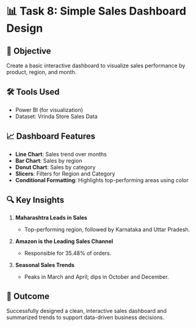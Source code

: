 # 📊 Task 8: Simple Sales Dashboard Design

## 🎯 Objective
Create a basic interactive dashboard to visualize sales performance by product, region, and month.

## 🛠 Tools Used
* Power BI (for visualization)
* Dataset: Vrinda Store Sales Data

## 📈 Dashboard Features
* **Line Chart**: Sales trend over months
* **Bar Chart**: Sales by region
* **Donut Chart**: Sales by category
* **Slicers**: Filters for Region and Category
* **Conditional Formatting**: Highlights top-performing areas using color

## 🔍 Key Insights
1. **Maharashtra Leads in Sales**
   - Top-performing region, followed by Karnataka and Uttar Pradesh.

2. **Amazon is the Leading Sales Channel**
   - Responsible for 35.48% of orders.

3. **Seasonal Sales Trends**
   - Peaks in March and April; dips in October and December.

## 📌 Outcome
Successfully designed a clean, interactive sales dashboard and summarized trends to support data-driven business decisions.
